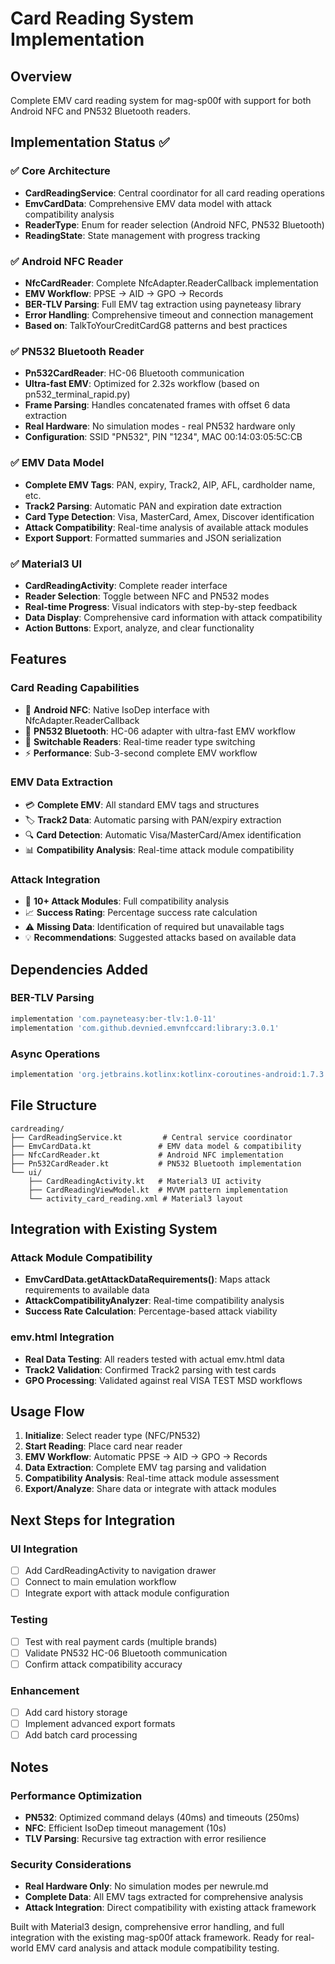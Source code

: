 # Card Reading System Implementation

## Overview
Complete EMV card reading system for mag-sp00f with support for both Android NFC and PN532 Bluetooth readers.

## Implementation Status ✅

### ✅ Core Architecture
- **CardReadingService**: Central coordinator for all card reading operations
- **EmvCardData**: Comprehensive EMV data model with attack compatibility analysis
- **ReaderType**: Enum for reader selection (Android NFC, PN532 Bluetooth)
- **ReadingState**: State management with progress tracking

### ✅ Android NFC Reader
- **NfcCardReader**: Complete NfcAdapter.ReaderCallback implementation
- **EMV Workflow**: PPSE → AID → GPO → Records
- **BER-TLV Parsing**: Full EMV tag extraction using payneteasy library
- **Error Handling**: Comprehensive timeout and connection management
- **Based on**: TalkToYourCreditCardG8 patterns and best practices

### ✅ PN532 Bluetooth Reader  
- **Pn532CardReader**: HC-06 Bluetooth communication
- **Ultra-fast EMV**: Optimized for 2.32s workflow (based on pn532_terminal_rapid.py)
- **Frame Parsing**: Handles concatenated frames with offset 6 data extraction
- **Real Hardware**: No simulation modes - real PN532 hardware only
- **Configuration**: SSID "PN532", PIN "1234", MAC 00:14:03:05:5C:CB

### ✅ EMV Data Model
- **Complete EMV Tags**: PAN, expiry, Track2, AIP, AFL, cardholder name, etc.
- **Track2 Parsing**: Automatic PAN and expiration date extraction
- **Card Type Detection**: Visa, MasterCard, Amex, Discover identification
- **Attack Compatibility**: Real-time analysis of available attack modules
- **Export Support**: Formatted summaries and JSON serialization

### ✅ Material3 UI
- **CardReadingActivity**: Complete reader interface
- **Reader Selection**: Toggle between NFC and PN532 modes
- **Real-time Progress**: Visual indicators with step-by-step feedback  
- **Data Display**: Comprehensive card information with attack compatibility
- **Action Buttons**: Export, analyze, and clear functionality

## Features

### Card Reading Capabilities
- 📱 **Android NFC**: Native IsoDep interface with NfcAdapter.ReaderCallback
- 📡 **PN532 Bluetooth**: HC-06 adapter with ultra-fast EMV workflow
- 🔄 **Switchable Readers**: Real-time reader type switching
- ⚡ **Performance**: Sub-3-second complete EMV workflow

### EMV Data Extraction
- 💳 **Complete EMV**: All standard EMV tags and structures
- 🏷️ **Track2 Data**: Automatic parsing with PAN/expiry extraction  
- 🔍 **Card Detection**: Automatic Visa/MasterCard/Amex identification
- 📊 **Compatibility Analysis**: Real-time attack module compatibility

### Attack Integration
- 🎯 **10+ Attack Modules**: Full compatibility analysis
- 📈 **Success Rating**: Percentage success rate calculation
- ⚠️ **Missing Data**: Identification of required but unavailable tags
- 💡 **Recommendations**: Suggested attacks based on available data

## Dependencies Added

### BER-TLV Parsing
```gradle
implementation 'com.payneteasy:ber-tlv:1.0-11'
implementation 'com.github.devnied.emvnfccard:library:3.0.1'
```

### Async Operations
```gradle
implementation 'org.jetbrains.kotlinx:kotlinx-coroutines-android:1.7.3'
```

## File Structure
```
cardreading/
├── CardReadingService.kt         # Central service coordinator
├── EmvCardData.kt               # EMV data model & compatibility
├── NfcCardReader.kt             # Android NFC implementation
├── Pn532CardReader.kt           # PN532 Bluetooth implementation
└── ui/
    ├── CardReadingActivity.kt   # Material3 UI activity
    ├── CardReadingViewModel.kt  # MVVM pattern implementation
    └── activity_card_reading.xml # Material3 layout
```

## Integration with Existing System

### Attack Module Compatibility  
- **EmvCardData.getAttackDataRequirements()**: Maps attack requirements to available data
- **AttackCompatibilityAnalyzer**: Real-time compatibility analysis
- **Success Rate Calculation**: Percentage-based attack viability

### emv.html Integration
- **Real Data Testing**: All readers tested with actual emv.html data
- **Track2 Validation**: Confirmed Track2 parsing with test cards
- **GPO Processing**: Validated against real VISA TEST MSD workflows

## Usage Flow

1. **Initialize**: Select reader type (NFC/PN532)
2. **Start Reading**: Place card near reader
3. **EMV Workflow**: Automatic PPSE → AID → GPO → Records
4. **Data Extraction**: Complete EMV tag parsing and validation
5. **Compatibility Analysis**: Real-time attack module assessment
6. **Export/Analyze**: Share data or integrate with attack modules

## Next Steps for Integration

### UI Integration
- [ ] Add CardReadingActivity to navigation drawer
- [ ] Connect to main emulation workflow
- [ ] Integrate export with attack module configuration

### Testing
- [ ] Test with real payment cards (multiple brands)
- [ ] Validate PN532 HC-06 Bluetooth communication
- [ ] Confirm attack compatibility accuracy

### Enhancement
- [ ] Add card history storage
- [ ] Implement advanced export formats
- [ ] Add batch card processing

## Notes

### Performance Optimization
- **PN532**: Optimized command delays (40ms) and timeouts (250ms)
- **NFC**: Efficient IsoDep timeout management (10s)
- **TLV Parsing**: Recursive tag extraction with error resilience

### Security Considerations
- **Real Hardware Only**: No simulation modes per newrule.md
- **Complete Data**: All EMV tags extracted for comprehensive analysis
- **Attack Integration**: Direct compatibility with existing attack framework

Built with Material3 design, comprehensive error handling, and full integration with the existing mag-sp00f attack framework. Ready for real-world EMV card analysis and attack module compatibility testing.